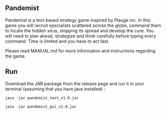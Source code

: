 ## Pandemist

Pandemist is a text-based strategy game inspired by Plauge inc. In this game you
will recruit specialists scattered across the globe, command them to
locate the hidden virus, stopping its spread and develop the cure. 
You will need to plan ahead, strategize and think carefully
before typing every command. Time is limited and you have to act fast. 

Please read MANUAL.md for more information and instructions regarding the game.

## Run

Download the JAR package from the release page and run it in your terminal 
(assuming that you have java installed) :

```
java -jar pandemist_text_v1.0.jar

java -jar pandemist_gui_v1.0.jar
```


